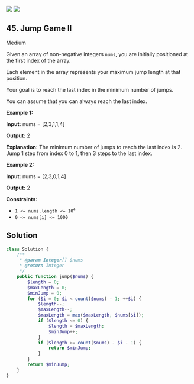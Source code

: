 [![](https://img.shields.io/github/stars/LeetCode-in-Php/LeetCode-in-Php?label=Stars&style=flat-square)](https://github.com/LeetCode-in-Php/LeetCode-in-Php)
[![](https://img.shields.io/github/forks/LeetCode-in-Php/LeetCode-in-Php?label=Fork%20me%20on%20GitHub%20&style=flat-square)](https://github.com/LeetCode-in-Php/LeetCode-in-Php/fork)

## 45\. Jump Game II

Medium

Given an array of non-negative integers `nums`, you are initially positioned at the first index of the array.

Each element in the array represents your maximum jump length at that position.

Your goal is to reach the last index in the minimum number of jumps.

You can assume that you can always reach the last index.

**Example 1:**

**Input:** nums = [2,3,1,1,4]

**Output:** 2

**Explanation:** The minimum number of jumps to reach the last index is 2. Jump 1 step from index 0 to 1, then 3 steps to the last index. 

**Example 2:**

**Input:** nums = [2,3,0,1,4]

**Output:** 2 

**Constraints:**

*   <code>1 <= nums.length <= 10<sup>4</sup></code>
*   `0 <= nums[i] <= 1000`

## Solution

```php
class Solution {
    /**
     * @param Integer[] $nums
     * @return Integer
     */
    public function jump($nums) {
        $length = 0;
        $maxLength = 0;
        $minJump = 0;
        for ($i = 0; $i < count($nums) - 1; ++$i) {
            $length--;
            $maxLength--;
            $maxLength = max($maxLength, $nums[$i]);
            if ($length <= 0) {
                $length = $maxLength;
                $minJump++;
            }
            if ($length >= count($nums) - $i - 1) {
                return $minJump;
            }
        }
        return $minJump;
    }
}
```
